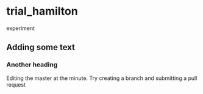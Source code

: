 # trial_hamilton
experiment
## Adding some text
### Another heading
Editing the master at the minute.
Try creating a branch and submitting a pull request
